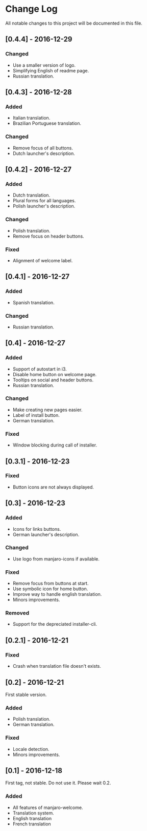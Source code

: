 # Change Log
All notable changes to this project will be documented in this file.

## [0.4.4] - 2016-12-29
### Changed
- Use a smaller version of logo.
- Simplifying English of readme page.
- Russian translation.

## [0.4.3] - 2016-12-28
### Added
- Italian translation.
- Brazilian Portuguese translation.

### Changed
- Remove focus of all buttons.
- Dutch launcher's description.

## [0.4.2] - 2016-12-27
### Added
- Dutch translation.
- Plural forms for all languages.
- Polish launcher's description.

### Changed
- Polish translation.
- Remove focus on header buttons.

### Fixed
- Alignment of welcome label.

## [0.4.1] - 2016-12-27
### Added
- Spanish translation.

### Changed
- Russian translation.

## [0.4] - 2016-12-27
### Added
- Support of autostart in i3.
- Disable home button on welcome page.
- Tooltips on social and header buttons.
- Russian translation.

### Changed
- Make creating new pages easier.
- Label of install button.
- German translation.

### Fixed
- Window blocking during call of installer.

## [0.3.1] - 2016-12-23
### Fixed
- Button icons are not always displayed.

## [0.3] - 2016-12-23
### Added
- Icons for links buttons.
- German launcher's description.

### Changed
- Use logo from manjaro-icons if available.

### Fixed
- Remove focus from buttons at start.
- Use symbolic icon for home button.
- Improve way to handle english translation.
- Minors improvements.

### Removed
- Support for the depreciated installer-cli.

## [0.2.1] - 2016-12-21
### Fixed
- Crash when translation file doesn't exists.

## [0.2] - 2016-12-21
First stable version.
### Added
- Polish translation.
- German translation.

### Fixed
- Locale detection.
- Minors improvements.

## [0.1] - 2016-12-18
First tag, not stable. Do not use it. Please wait 0.2.
### Added
- All features of manjaro-welcome.
- Translation system.
- English translation
- French translation
